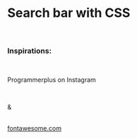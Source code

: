 <h1>Search bar with CSS</h1>
<br />
<h3>Inspirations:</h3>
<br />
<p>Programmerplus on Instagram</p>
<br />
<p>&</p>
<br />
<a href="https://fontawesome.com">fontawesome.com</a>